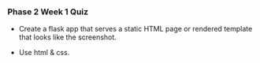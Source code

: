 ### Phase 2 Week 1 Quiz

* Create a flask app that serves a static HTML page or rendered template that looks like the screenshot. 

* Use html & css.
